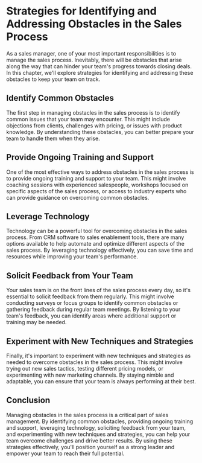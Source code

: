 Strategies for Identifying and Addressing Obstacles in the Sales Process
===============================================================================================================

As a sales manager, one of your most important responsibilities is to manage the sales process. Inevitably, there will be obstacles that arise along the way that can hinder your team's progress towards closing deals. In this chapter, we'll explore strategies for identifying and addressing these obstacles to keep your team on track.

Identify Common Obstacles
-------------------------

The first step in managing obstacles in the sales process is to identify common issues that your team may encounter. This might include objections from clients, challenges with pricing, or issues with product knowledge. By understanding these obstacles, you can better prepare your team to handle them when they arise.

Provide Ongoing Training and Support
------------------------------------

One of the most effective ways to address obstacles in the sales process is to provide ongoing training and support to your team. This might involve coaching sessions with experienced salespeople, workshops focused on specific aspects of the sales process, or access to industry experts who can provide guidance on overcoming common obstacles.

Leverage Technology
-------------------

Technology can be a powerful tool for overcoming obstacles in the sales process. From CRM software to sales enablement tools, there are many options available to help automate and optimize different aspects of the sales process. By leveraging technology effectively, you can save time and resources while improving your team's performance.

Solicit Feedback from Your Team
-------------------------------

Your sales team is on the front lines of the sales process every day, so it's essential to solicit feedback from them regularly. This might involve conducting surveys or focus groups to identify common obstacles or gathering feedback during regular team meetings. By listening to your team's feedback, you can identify areas where additional support or training may be needed.

Experiment with New Techniques and Strategies
---------------------------------------------

Finally, it's important to experiment with new techniques and strategies as needed to overcome obstacles in the sales process. This might involve trying out new sales tactics, testing different pricing models, or experimenting with new marketing channels. By staying nimble and adaptable, you can ensure that your team is always performing at their best.

Conclusion
----------

Managing obstacles in the sales process is a critical part of sales management. By identifying common obstacles, providing ongoing training and support, leveraging technology, soliciting feedback from your team, and experimenting with new techniques and strategies, you can help your team overcome challenges and drive better results. By using these strategies effectively, you'll position yourself as a strong leader and empower your team to reach their full potential.


